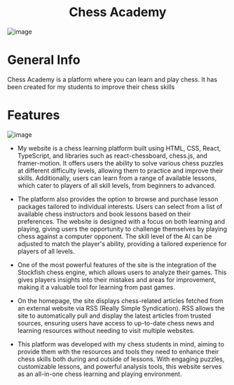 <div align="center">
  <h1>Chess Academy</h1>
</div>

![image](https://github.com/user-attachments/assets/970a4c3f-3e24-41a2-b372-6600ce481293)

<h1>General Info</h1>
Chess Academy is a platform where you can learn and play chess. It has been created for my students to improve their chess skills
<h1>Features</h1>

![image](https://github.com/user-attachments/assets/dbecc2f7-7d0f-46b6-bfe5-e09d3143ffbc)


* My website is a chess learning platform built using HTML, CSS, React, TypeScript, and libraries such as react-chessboard, chess.js, and framer-motion. It offers users the ability to solve various chess puzzles at different difficulty levels, allowing them to practice and improve their skills. Additionally, users can learn from a range of available lessons, which cater to players of all skill levels, from beginners to advanced.

* The platform also provides the option to browse and purchase lesson packages tailored to individual interests. Users can select from a list of available chess instructors and book lessons based on their preferences. The website is designed with a focus on both learning and playing, giving users the opportunity to challenge themselves by playing chess against a computer opponent. The skill level of the AI can be adjusted to match the player's ability, providing a tailored experience for players of all levels.

* One of the most powerful features of the site is the integration of the Stockfish chess engine, which allows users to analyze their games. This gives players insights into their mistakes and areas for improvement, making it a valuable tool for learning from past games.

* On the homepage, the site displays chess-related articles fetched from an external website via RSS (Really Simple Syndication). RSS allows the site to automatically pull and display the latest articles from trusted sources, ensuring users have access to up-to-date chess news and learning resources without needing to visit multiple websites.

* This platform was developed with my chess students in mind, aiming to provide them with the resources and tools they need to enhance their chess skills both during and outside of lessons. With engaging puzzles, customizable lessons, and powerful analysis tools, this website serves as an all-in-one chess learning and playing environment.
